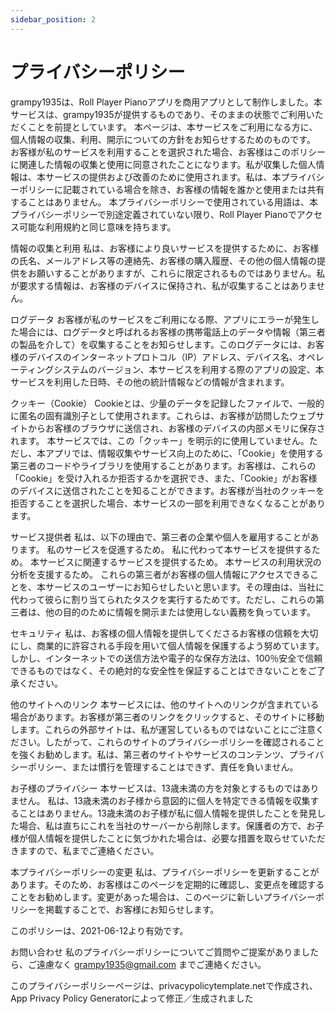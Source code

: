 ```yaml
---
sidebar_position: 2
---
```


# プライバシーポリシー

grampy1935は、Roll Player Pianoアプリを商用アプリとして制作しました。本サービスは、grampy1935が提供するものであり、そのままの状態でご利用いただくことを前提としています。
本ページは、本サービスをご利用になる方に、個人情報の収集、利用、開示についての方針をお知らせするためのものです。
お客様が私のサービスを利用することを選択された場合、お客様はこのポリシーに関連した情報の収集と使用に同意されたことになります。私が収集した個人情報は、本サービスの提供および改善のために使用されます。私は、本プライバシーポリシーに記載されている場合を除き、お客様の情報を誰かと使用または共有することはありません。
本プライバシーポリシーで使用されている用語は、本プライバシーポリシーで別途定義されていない限り、Roll Player Pianoでアクセス可能な利用規約と同じ意味を持ちます。

情報の収集と利用
私は、お客様により良いサービスを提供するために、お客様の氏名、メールアドレス等の連絡先、お客様の購入履歴、その他の個人情報の提供をお願いすることがありますが、これらに限定されるものではありません。私が要求する情報は、お客様のデバイスに保持され、私が収集することはありません。

ログデータ
お客様が私のサービスをご利用になる際、アプリにエラーが発生した場合には、ログデータと呼ばれるお客様の携帯電話上のデータや情報（第三者の製品を介して）を収集することをお知らせします。このログデータには、お客様のデバイスのインターネットプロトコル（IP）アドレス、デバイス名、オペレーティングシステムのバージョン、本サービスを利用する際のアプリの設定、本サービスを利用した日時、その他の統計情報などの情報が含まれます。

クッキー（Cookie）
Cookieとは、少量のデータを記録したファイルで、一般的に匿名の固有識別子として使用されます。これらは、お客様が訪問したウェブサイトからお客様のブラウザに送信され、お客様のデバイスの内部メモリに保存されます。
本サービスでは、この「クッキー」を明示的に使用していません。ただし、本アプリでは、情報収集やサービス向上のために、「Cookie」を使用する第三者のコードやライブラリを使用することがあります。お客様は、これらの「Cookie」を受け入れるか拒否するかを選択でき、また、「Cookie」がお客様のデバイスに送信されたことを知ることができます。お客様が当社のクッキーを拒否することを選択した場合、本サービスの一部を利用できなくなることがあります。

サービス提供者
私は、以下の理由で、第三者の企業や個人を雇用することがあります。
私のサービスを促進するため。
私に代わって本サービスを提供するため。
本サービスに関連するサービスを提供するため。
本サービスの利用状況の分析を支援するため。
これらの第三者がお客様の個人情報にアクセスできることを、本サービスのユーザーにお知らせしたいと思います。その理由は、当社に代わって彼らに割り当てられたタスクを実行するためです。ただし、これらの第三者は、他の目的のために情報を開示または使用しない義務を負っています。

セキュリティ
私は、お客様の個人情報を提供してくださるお客様の信頼を大切にし、商業的に許容される手段を用いて個人情報を保護するよう努めています。しかし、インターネットでの送信方法や電子的な保存方法は、100％安全で信頼できるものではなく、その絶対的な安全性を保証することはできないことをご了承ください。

他のサイトへのリンク
本サービスには、他のサイトへのリンクが含まれている場合があります。お客様が第三者のリンクをクリックすると、そのサイトに移動します。これらの外部サイトは、私が運営しているものではないことにご注意ください。したがって、これらのサイトのプライバシーポリシーを確認されることを強くお勧めします。私は、第三者のサイトやサービスのコンテンツ、プライバシーポリシー、または慣行を管理することはできず、責任を負いません。

お子様のプライバシー
本サービスは、13歳未満の方を対象とするものではありません。 私は、13歳未満のお子様から意図的に個人を特定できる情報を収集することはありません。13歳未満のお子様が私に個人情報を提供したことを発見した場合、私は直ちにこれを当社のサーバーから削除します。保護者の方で、お子様が個人情報を提供したことに気づかれた場合は、必要な措置を取らせていただきますので、私までご連絡ください。

本プライバシーポリシーの変更
私は、プライバシーポリシーを更新することがあります。そのため、お客様はこのページを定期的に確認し、変更点を確認することをお勧めします。変更があった場合は、このページに新しいプライバシーポリシーを掲載することで、お客様にお知らせします。

このポリシーは、2021-06-12より有効です。

お問い合わせ
私のプライバシーポリシーについてご質問やご提案がありましたら、ご遠慮なく grampy1935@gmail.com までご連絡ください。

このプライバシーポリシーページは、privacypolicytemplate.netで作成され、App Privacy Policy Generatorによって修正／生成されました